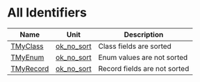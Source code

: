 # All Identifiers


| Name | Unit | Description |
|---|---|---|
| [TMyClass](ok_no_sort.TMyClass.md) | [ok_no_sort](ok_no_sort.md) | Class fields are sorted |
| [TMyEnum](ok_no_sort.md#TMyEnum) | [ok_no_sort](ok_no_sort.md) | Enum values are not sorted |
| [TMyRecord](ok_no_sort.TMyRecord.md) | [ok_no_sort](ok_no_sort.md) | Record fields are not sorted |
